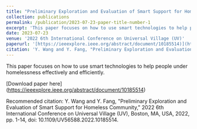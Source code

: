 ```yaml
---
title: "Preliminary Exploration and Evaluation of Smart Support for Homeless Community"
collection: publications
permalink: /publication/2023-07-23-paper-title-number-1
excerpt: 'This paper focuses on how to use smart technologies to help people under homelessness effectively and efficiently.'
date: 2023-07-23
venue: '2022 6th International Conference on Universal Village (UV)'
paperurl: '[https://ieeexplore.ieee.org/abstract/document/10185514)](https://ieeexplore.ieee.org/abstract/document/10185514)'
citation: 'Y. Wang and Y. Fang, "Preliminary Exploration and Evaluation of Smart Support for Homeless Community," 2022 6th International Conference on Universal Village (UV), Boston, MA, USA, 2022, pp. 1-14, doi: 10.1109/UV56588.2022.10185514.'
---
```

This paper focuses on how to use smart technologies to help people under homelessness effectively and efficiently.

[Download paper here] (https://ieeexplore.ieee.org/abstract/document/10185514)

Recommended citation: Y. Wang and Y. Fang, "Preliminary Exploration and Evaluation of Smart Support for Homeless Community," 2022 6th International Conference on Universal Village (UV), Boston, MA, USA, 2022, pp. 1-14, doi: 10.1109/UV56588.2022.10185514.
